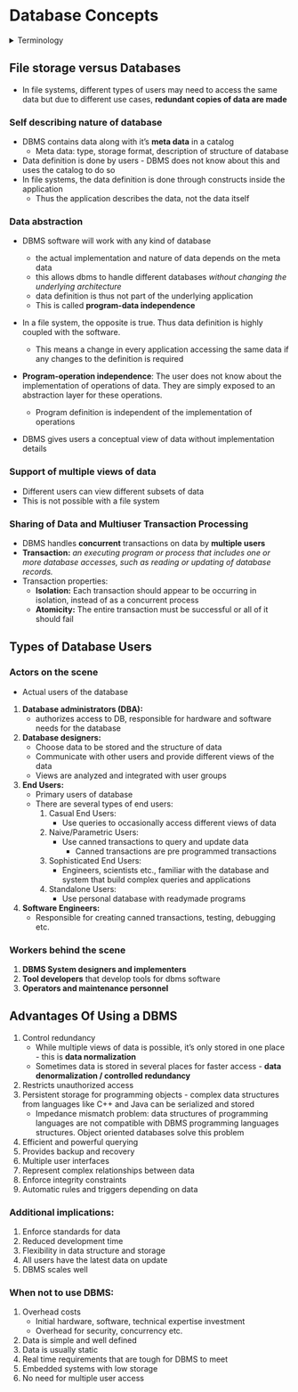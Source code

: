 # Database Concepts

<details>
<summary> Terminology </summary>
	
- **Database**: A collection of related data.
- **Data**: Known facts that can be recorded and that have implicit meaning.
- **Mini-world / Universe of Discourse**: An aspect of the real world, changes to which are reflected in the database
- **Database management system (DBMS)**: A computerized system that enables users to create and maintain a database. The DBMS is a general-purpose software system that facilitates the processes of defining, constructing, manipulating, and sharing databases among various users and applications

</details>


## File storage versus Databases
- In file systems, different types of users may need to access the same data but due to different use cases, **redundant copies of data are made**

### Self describing nature of database
- DBMS contains data along with it’s **meta data** in a catalog
	- Meta data: type, storage format,  description of structure of database
- Data definition is done by users - DBMS does not know about this and uses the catalog to do so
- In file systems, the data definition is done through constructs inside the application
	- Thus the application describes the data, not the data itself

### Data abstraction
- DBMS software will work with any kind of database 
	- the actual implementation and nature of data depends on the meta data
	- this allows dbms to handle different databases *without changing the underlying architecture*
	- data definition is thus not part of the underlying application
	- This is called **program-data independence**
- In a file system, the opposite is true. Thus data definition is highly coupled with the software. 
	- This means a change in every application accessing the same data if any changes to the definition is required
	
- **Program-operation independence**: The user does not know about the implementation of operations of data. They are simply exposed to an abstraction layer for these operations. 
	- Program definition is independent of the implementation of operations
	
- DBMS gives users a conceptual view of data without implementation details

### Support of multiple views of data
- Different users can view different subsets of data
- This is not possible with a file system

### Sharing of Data and Multiuser Transaction Processing
- DBMS handles **concurrent** transactions on data by **multiple users**
- **Transaction:** *an executing program or process that includes one or more database accesses, such as reading or updating of database records.*
- Transaction properties:
	- **Isolation:**  Each transaction should appear to be occurring in isolation, instead of as a concurrent process
	- **Atomicity:** The entire transaction must be successful or all of it should fail

## Types of Database Users
### Actors on the scene
- Actual users of the database

1. **Database administrators (DBA):**
	- authorizes access to DB, responsible for hardware and software needs for the database
2. **Database designers:**
	- Choose data to be stored and the structure of data
	- Communicate with other users and provide different views of the data
 	- Views are analyzed and integrated with user groups
3. **End Users:**
	- Primary users of database 
	- There are several types of end users:
		1. Casual End Users: 
			- Use queries to occasionally access different views of data
		2. Naive/Parametric Users:
			- Use canned transactions to query and update data
				- Canned transactions are pre programmed transactions
		3. Sophisticated End Users:
			- Engineers, scientists etc., familiar with the database and system that build complex queries and applications
		4. Standalone Users:
			- Use personal database with readymade programs
4. **Software Engineers:**
	- Responsible for creating canned transactions, testing, debugging etc.

### Workers behind the scene
1. **DBMS System designers and implementers**
2. **Tool developers** that develop tools for dbms software
3. **Operators and maintenance personnel** 	

## Advantages Of Using a DBMS
1. Control redundancy
	- While multiple views of data is possible, it’s only stored in one place - this is **data normalization**
	- Sometimes data is stored in several places for faster access - **data denormalization / controlled redundancy**
2. Restricts unauthorized access
3. Persistent storage for programming objects - complex data structures from languages like C++ and Java can be serialized and stored
	- Impedance mismatch problem: data structures of programming languages are not compatible with DBMS programming languages structures. Object oriented databases solve this problem
4. Efficient and powerful querying
5. Provides backup and recovery
6. Multiple user interfaces
7. Represent complex relationships between data
8. Enforce integrity constraints
9. Automatic rules and triggers depending on data

### Additional implications:
1. Enforce standards for data 
2. Reduced development time
3. Flexibility in data structure and storage
4. All users have the latest data on update
5. DBMS scales well

### When not to use DBMS:
1. Overhead costs
	- Initial hardware, software, technical expertise investment
	- Overhead for security, concurrency etc.
2. Data is simple and well defined
3. Data is usually static
4. Real time requirements that are tough for DBMS to meet
5. Embedded systems with low storage
6. No need for multiple user access
